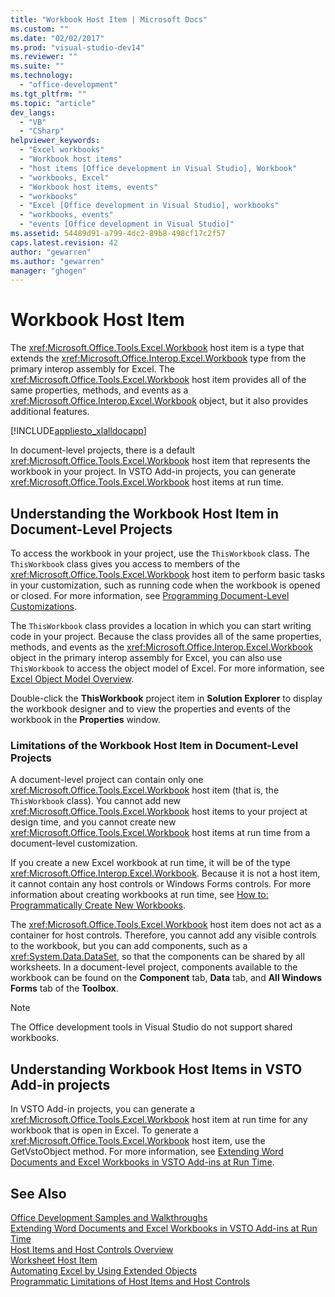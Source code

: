 ```yaml
---
title: "Workbook Host Item | Microsoft Docs"
ms.custom: ""
ms.date: "02/02/2017"
ms.prod: "visual-studio-dev14"
ms.reviewer: ""
ms.suite: ""
ms.technology: 
  - "office-development"
ms.tgt_pltfrm: ""
ms.topic: "article"
dev_langs: 
  - "VB"
  - "CSharp"
helpviewer_keywords: 
  - "Excel workbooks"
  - "Workbook host items"
  - "host items [Office development in Visual Studio], Workbook"
  - "workbooks, Excel"
  - "Workbook host items, events"
  - "workbooks"
  - "Excel [Office development in Visual Studio], workbooks"
  - "workbooks, events"
  - "events [Office development in Visual Studio]"
ms.assetid: 54489d91-a799-4dc2-89b8-498cf17c2f57
caps.latest.revision: 42
author: "gewarren"
ms.author: "gewarren"
manager: "ghogen"
---
```

# Workbook Host Item
  The <xref:Microsoft.Office.Tools.Excel.Workbook> host item is a type that extends the <xref:Microsoft.Office.Interop.Excel.Workbook> type from the primary interop assembly for Excel. The <xref:Microsoft.Office.Tools.Excel.Workbook> host item provides all of the same properties, methods, and events as a <xref:Microsoft.Office.Interop.Excel.Workbook> object, but it also provides additional features.  
  
 [!INCLUDE[appliesto_xlalldocapp](../vsto/includes/appliesto-xlalldocapp-md.md)]  
  
 In document-level projects, there is a default <xref:Microsoft.Office.Tools.Excel.Workbook> host item that represents the workbook in your project. In VSTO Add-in projects, you can generate <xref:Microsoft.Office.Tools.Excel.Workbook> host items at run time.  
  
## Understanding the Workbook Host Item in Document-Level Projects  
 To access the workbook in your project, use the `ThisWorkbook` class. The `ThisWorkbook` class gives you access to members of the <xref:Microsoft.Office.Tools.Excel.Workbook> host item to perform basic tasks in your customization, such as running code when the workbook is opened or closed. For more information, see [Programming Document-Level Customizations](../vsto/programming-document-level-customizations.md).  
  
 The `ThisWorkbook` class provides a location in which you can start writing code in your project. Because the class provides all of the same properties, methods, and events as the <xref:Microsoft.Office.Interop.Excel.Workbook> object in the primary interop assembly for Excel, you can also use `ThisWorkbook` to access the object model of Excel. For more information, see [Excel Object Model Overview](../vsto/excel-object-model-overview.md).  
  
 Double-click the **ThisWorkbook** project item in **Solution Explorer** to display the workbook designer and to view the properties and events of the workbook in the **Properties** window.  
  
### Limitations of the Workbook Host Item in Document-Level Projects  
 A document-level project can contain only one <xref:Microsoft.Office.Tools.Excel.Workbook> host item (that is, the `ThisWorkbook` class). You cannot add new <xref:Microsoft.Office.Tools.Excel.Workbook> host items to your project at design time, and you cannot create new <xref:Microsoft.Office.Tools.Excel.Workbook> host items at run time from a document-level customization.  
  
 If you create a new Excel workbook at run time, it will be of the type <xref:Microsoft.Office.Interop.Excel.Workbook>. Because it is not a host item, it cannot contain any host controls or Windows Forms controls. For more information about creating workbooks at run time, see [How to: Programmatically Create New Workbooks](../vsto/how-to-programmatically-create-new-workbooks.md).  
  
 The <xref:Microsoft.Office.Tools.Excel.Workbook> host item does not act as a container for host controls. Therefore, you cannot add any visible controls to the workbook, but you can add components, such as a <xref:System.Data.DataSet>, so that the components can be shared by all worksheets. In a document-level project, components available to the workbook can be found on the **Component** tab, **Data** tab, and **All Windows Forms** tab of the **Toolbox**.  
  
> [!NOTE]  
>  The Office development tools in Visual Studio do not support shared workbooks.  
  
## Understanding Workbook Host Items in VSTO Add-in projects  
 In VSTO Add-in projects, you can generate a <xref:Microsoft.Office.Tools.Excel.Workbook> host item at run time for any workbook that is open in Excel. To generate a <xref:Microsoft.Office.Tools.Excel.Workbook> host item, use the GetVstoObject method. For more information, see [Extending Word Documents and Excel Workbooks in VSTO Add-ins at Run Time](../vsto/extending-word-documents-and-excel-workbooks-in-vsto-add-ins-at-run-time.md).  
  
## See Also  
 [Office Development Samples and Walkthroughs](../vsto/office-development-samples-and-walkthroughs.md)   
 [Extending Word Documents and Excel Workbooks in VSTO Add-ins at Run Time](../vsto/extending-word-documents-and-excel-workbooks-in-vsto-add-ins-at-run-time.md)   
 [Host Items and Host Controls Overview](../vsto/host-items-and-host-controls-overview.md)   
 [Worksheet Host Item](../vsto/worksheet-host-item.md)   
 [Automating Excel by Using Extended Objects](../vsto/automating-excel-by-using-extended-objects.md)   
 [Programmatic Limitations of Host Items and Host Controls](../vsto/programmatic-limitations-of-host-items-and-host-controls.md)  
  
  
